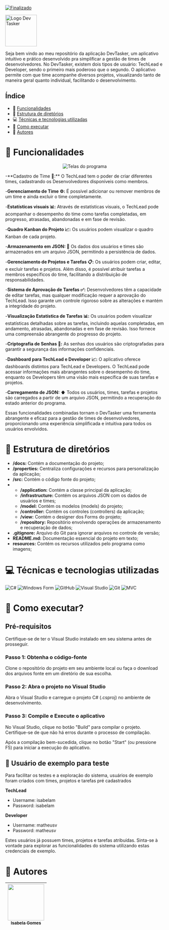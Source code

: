 [![Finalizado](https://img.shields.io/badge/Status-Conclu%C3%ADdo-brightgreen)](https://github.com/isabelamendesx/AdaTech.CodeManager)

<p>
<img src="docs/imgs/HomeManager.png" alt="Logo Dev Tasker" height="100">
</p>

Seja bem vindo ao meu repositório da aplicação DevTasker, um aplicativo intuitivo e prático desenvolvido pra simplificar a gestão de times de desenvolvedores. No DevTasker, existem dois tipos de usuário: TechLead e Developer, sendo o primeiro mais poderoso que o segundo.
O aplicativo permite com que time acompanhe diversos projetos, visualizando tanto de maneira geral quanto individual, facilitando o desenvolvimento.

## Índice
- 🔨 [Funcionalidades](#-funcionalidades)
- 📁 [Estrutura de diretórios](#-estrutura-de-diretórios)
- 💻 [Técnicas e tecnologias utilizadas](#-técnicas-e-tecnologias-utilizadas)
- 🔧 [Como executar](#-como-executar)
- 👥 [Autores](#-autores)

# 🔨 Funcionalidades
<p align="center">
  <img src="docs/imgs/telas.png" alt="Telas do programa">
</p>
-**Cadastro de Time 👥:** O TechLead tem o poder de criar diferentes times, cadastrando os Desenvolvedores disponíveis como membros.

-**Gerenciamento de Time ⚙️:** É possível adicionar ou remover membros de um time e ainda excluir o time completamente.

-**Estatísticas visuais 📊:** Através de estatísticas visuais, o TechLead pode acompanhar o desempenho do time como tarefas completadas, em progresso, atrasadas, abandonadas e em fase de revisão.

-**Quadro Kanban do Projeto 📈:** Os usuários podem visualizar o quadro Kanban de cada projeto.

-**Armazenamento em JSON: 📁** Os dados dos usuários e times são armazenados em um arquivo JSON, permitindo a persistência de dados.

-**Gerenciamento de Projetos e Tarefas 📋:** Os usuários podem criar, editar, e excluir tarefas e projetos. Além disso, é possível atribuir tarefas a membros específicos do time, facilitando a distribuição de responsabilidades.

-**Sistema de Aprovação de Tarefas ✅:** Desenvolvedores têm a capacidade de editar tarefas, mas qualquer modificação requer a aprovação do TechLead. Isso garante um controle rigoroso sobre as alterações e mantém a integridade do projeto.

-**Visualização Estatística de Tarefas 📊:** Os usuários podem visualizar estatísticas detalhadas sobre as tarefas, incluindo aquelas completadas, em andamento, atrasadas, abandonadas e em fase de revisão. Isso fornece uma compreensão abrangente do progresso do projeto.

-**Criptografia de Senhas 🔐:** As senhas dos usuários são criptografadas para garantir a segurança das informações confidenciais.

-**Dashboard para TechLead e Developer 📈:** O aplicativo oferece dashboards distintos para TechLead e Developers. O TechLead pode acessar informações mais abrangentes sobre o desempenho do time, enquanto os Developers têm uma visão mais específica de suas tarefas e projetos.

-**Carregamento de JSON: ⬆️** Todos os usuários, times, tarefas e projetos são carregados a partir de um arquivo JSON, permitindo a recuperação do estado anterior do programa.

Essas funcionalidades combinadas tornam o DevTasker uma ferramenta abrangente e eficaz para a gestão de times de desenvolvedores, proporcionando uma experiência simplificada e intuitiva para todos os usuários envolvidos.

# 📁 Estrutura de diretórios
- **/docs:** Contém a documentação do projeto;
- **/properties:** Centraliza configurações e recursos para personalização da aplicação;
- **/src:** Contém o código fonte do projeto;
- - **/application:** Contém a classe principal da aplicação;
  - **/infrastructure:** Contém os arquivos JSON com os dados de usuários e times;
  - **/model:** Contém os modelos (models) do projeto;
  - **/controller:** Contém os controles (controllers) da aplicação;
  - **/view:** Contém o designer dos Forms do projeto;
  - **/repository:** Repositório envolvendo operações de armazenamento e recuperação de dados;
- **.gitignore:** Arquivo do Git para ignorar arquivos no controle de versão;
- **README.md:** Documentação essencial do projeto em texto;
- **resources:** Contém os recursos utilizados pelo programa como imagens;

# 💻 Técnicas e tecnologias utilizadas

![C#](https://img.shields.io/badge/c%23-%23239120.svg?style=for-the-badge&logo=csharp&logoColor=white)
<img alt="Windows Form" src = "https://img.shields.io/badge/-windows_form-800080?logo=googleforms&logoColor=white&style=for-the-badge" />
![GitHub](https://img.shields.io/badge/github-%23121011.svg?style=for-the-badge&logo=github&logoColor=white)
![Visual Studio](https://img.shields.io/badge/Visual%20Studio-5C2D91.svg?style=for-the-badge&logo=visual-studio&logoColor=white)
![Git](https://img.shields.io/badge/git-%23F05033.svg?style=for-the-badge&logo=git&logoColor=white)
<img alt="MVC" src = "https://img.shields.io/badge/-MVC-800080?logo=googleforms&logoColor=white&style=for-the-badge" />


# 🔧 Como executar?

## Pré-requisitos
Certifique-se de ter o Visual Studio instalado em seu sistema antes de prosseguir.

### Passo 1: Obtenha o código-fonte
Clone o repositório do projeto em seu ambiente local ou faça o download dos arquivos fonte em um diretório de sua escolha.

### Passo 2: Abra o projeto no Visual Studio
Abra o Visual Studio e carregue o projeto C# (.csproj) no ambiente de desenvolvimento.

### Passo 3: Compile e Execute o aplicativo
No Visual Studio, clique no botão "Build" para compilar o projeto. Certifique-se de que não há erros durante o processo de compilação.

Após a compilação bem-sucedida, clique no botão "Start" (ou pressione F5) para iniciar a execução do aplicativo.

## 👤 Usuário de exemplo para teste
Para facilitar os testes e a exploração do sistema, usuários de exemplo foram criados com times, projetos e tarefas pré cadastrados

**TechLead**
- Username: isabelam
- Password: isabelam

**Developer**
- Username: matheusv
- Password: matheusv

Estes usuários já possuem times, projetos e tarefas atribuídas. Sinta-se à vontade para explorar as funcionalidades do sistema utilizando estas credenciais de exemplo.

# 👥 Autores

| [<img src="https://avatars.githubusercontent.com/u/129897959?v=4" width=115><br><sub>Isabela Gomes</sub>](https://github.com/isabelamendesx)  |
| :---: | 

